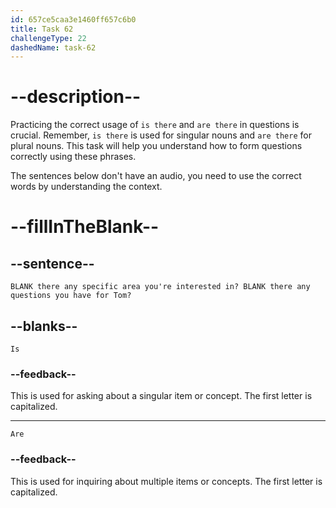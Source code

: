 ```yaml
---
id: 657ce5caa3e1460ff657c6b0
title: Task 62
challengeType: 22
dashedName: task-62
---
```


# --description--

Practicing the correct usage of `is there` and `are there` in questions is crucial. Remember, `is there` is used for singular nouns and `are there` for plural nouns. This task will help you understand how to form questions correctly using these phrases.

The sentences below don't have an audio, you need to use the correct words by understanding the context.

# --fillInTheBlank--

## --sentence--

`BLANK there any specific area you're interested in? BLANK there any questions you have for Tom?`

## --blanks--

`Is`

### --feedback--

This is used for asking about a singular item or concept. The first letter is capitalized.

---

`Are`

### --feedback--

This is used for inquiring about multiple items or concepts. The first letter is capitalized.
